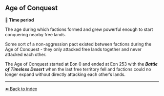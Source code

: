 ## Age of Conquest

**📅 Time period**

The age during which factions formed and grew powerful enough to start conquering nearby free lands.

Some sort of a non-aggression pact existed between factions during the Age of Conquest - they only attacked free lands together and never attacked each other.

The Age of Conquest started at Eon 0 and ended at Eon 253 with the ***Battle of Timeless Desert*** when the last free territory fell and factions could no longer expand without directly attacking each other’s lands.


----------
[⬅️ Back to index](../refs/#0620_s)